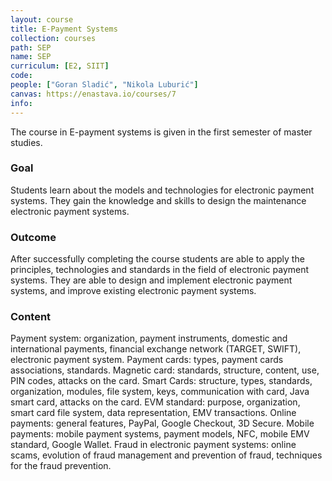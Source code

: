 ```yaml
---
layout: course
title: E-Payment Systems
collection: courses
path: SEP
name: SEP
curriculum: [E2, SIIT]
code:
people: ["Goran Sladić", "Nikola Luburić"]
canvas: https://enastava.io/courses/7
info:
---
```



The course in E-payment systems is given in the first semester of master studies.

### Goal 

Students learn about the models and technologies for electronic payment systems. They gain the knowledge and skills to design the maintenance electronic payment systems.

### Outcome 

After successfully completing the course students are able to apply the principles, technologies and standards in the field of electronic payment systems. They are able to design and implement electronic payment systems, and improve existing electronic payment systems.

### Content 

Payment system: organization, payment instruments, domestic and international payments, financial exchange network (TARGET, SWIFT), electronic payment system. Payment cards: types, payment cards associations, standards. Magnetic card: standards, structure, content, use, PIN codes, attacks on the card. Smart Cards: structure, types, standards, organization, modules, file system, keys, communication with card, Java smart card, attacks on the card. EVM standard: purpose, organization, smart card file system, data representation, EMV transactions. Online payments: general features, PayPal, Google Checkout, 3D Secure. Mobile payments: mobile payment systems, payment models, NFC, mobile EMV standard, Google Wallet. Fraud in electronic payment systems: online scams, evolution of fraud management and prevention of fraud, techniques for the fraud prevention.
